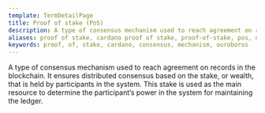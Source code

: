 ```yaml
---
template: TermDetailPage
title: Proof of stake (PoS)
description: A type of consensus mechanism used to reach agreement on records in the blockchain. It ensures distributed consensus based on the stake, or wealth, that is held by participants in the system. This stake is used as the main resource to determine the participant’s power in the system for maintaining the ledger.
aliases: proof of stake, cardano proof of stake, proof-of-stake, pos, ouroboros, consensus mechanism
keywords: proof, of, stake, cardano, consensus, mechanism, ouroboros
---
```


A type of consensus mechanism used to reach agreement on records in the blockchain. It ensures distributed consensus based on the stake, or wealth, that is held by participants in the system. This stake is used as the main resource to determine the participant’s power in the system for maintaining the ledger.